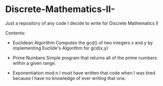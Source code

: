 # Discrete-Mathematics-II-
Just a repository of any code I decide to write for Discrete Mathematics II

Contents: 

 - Euclidean Algorithm 
      Computes the gcd() of two integers x and y by implementing Euclide's Algorithm for gcd(x,y) 
      
 - Prime Numbers
      Simple program that returns all of the prime numbers within a given range. 
      
 - Exponentiation mod n
      I must have written that code when I was tired because I have no knowledge of ever writing that one. 
 
